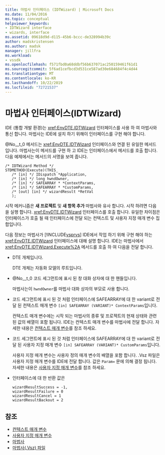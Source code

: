```yaml
---
title: 마법사 인터페이스 (IDTWizard) | Microsoft Docs
ms.date: 11/04/2016
ms.topic: conceptual
helpviewer_keywords:
- IDTWizard interface
- wizards, interface
ms.assetid: 09618d9d-d115-45b6-bccc-de328994b39c
author: madskristensen
ms.author: madsk
manager: jillfra
ms.workload:
- vssdk
ms.openlocfilehash: f571fbd0a68ddbf56b637071ac250159461f61d1
ms.sourcegitcommit: 5f6ad1cefbcd3d531ce587ad30e684684f4c4d44
ms.translationtype: MT
ms.contentlocale: ko-KR
ms.lasthandoff: 10/22/2019
ms.locfileid: "72721537"
---
```

# <a name="wizard-interface-idtwizard"></a>마법사 인터페이스(IDTWizard)
IDE (통합 개발 환경)는 <xref:EnvDTE.IDTWizard> 인터페이스를 사용 하 여 마법사와 통신 합니다. 마법사는 IDE에 설치 하기 위해이 인터페이스를 구현 해야 합니다.

 @No__t_0 메서드는 <xref:EnvDTE.IDTWizard> 인터페이스와 연결 된 유일한 메서드입니다. 마법사는이 메서드를 구현 하 고 IDE는 인터페이스에서 메서드를 호출 합니다. 다음 예제에서는 메서드의 서명을 보여 줍니다.

```
/* IDTWizard Method */
STDMETHOD(Execute)(THIS_
   /* [in] */ IDispatch *Application,
   /* [in] */ long hwndOwner,
   /* [in] */ SAFEARRAY * *ContextParams,
   /* [in] */ SAFEARRAY * *CustomParams,
   /* [out] [in] */ wizardResult *RetVal
   );
```

 시작 메커니즘은 **새 프로젝트** 및 **새 항목 추가** 마법사와 유사 합니다. 시작 하려면 다음을 실행 합니다. <xref:EnvDTE.IDTWizard> 인터페이스를 호출 합니다. 유일한 차이점은 인터페이스가 호출 될 때 인터페이스에 전달 되는 컨텍스트 및 사용자 지정 매개 변수 집합입니다.

 다음 정보는 마법사가 [!INCLUDE[vsprvs](../../code-quality/includes/vsprvs_md.md)] IDE에서 작업 하기 위해 구현 해야 하는 <xref:EnvDTE.IDTWizard> 인터페이스에 대해 설명 합니다. IDE는 마법사에서 <xref:EnvDTE.IDTWizard.Execute%2A> 메서드를 호출 하 여 다음을 전달 합니다.

- DTE 개체입니다.

     DTE 개체는 자동화 모델의 루트입니다.

- @No__t_0 코드 세그먼트에 표시 된 창 대화 상자에 대 한 핸들입니다.

     마법사는이 `hwndOwner`를 마법사 대화 상자의 부모로 사용 합니다.

- 코드 세그먼트에 표시 된 것 처럼 인터페이스에 SAFEARRAY에 대 한 variant로 전달 된 컨텍스트 매개 변수 `[in] SAFEARRAY (VARIANT)* ContextParams`입니다.

     컨텍스트 매개 변수에는 시작 되는 마법사의 종류 및 프로젝트의 현재 상태와 관련 된 값의 배열이 포함 됩니다. IDE는 컨텍스트 매개 변수를 마법사에 전달 합니다. 자세한 내용은 [컨텍스트 매개 변수](../../extensibility/internals/context-parameters.md)를 참조 하세요.

- 코드 세그먼트에 표시 된 것 처럼 인터페이스에 SAFEARRAY에 대 한 variant로 전달 된 사용자 지정 매개 변수 `[in] SAFEARRAY (VARIANT)* CustomParams`입니다.

     사용자 지정 매개 변수는 사용자 정의 매개 변수의 배열을 포함 합니다. .Vsz 파일은 사용자 지정 매개 변수를 IDE에 전달 합니다. 값은 `Param=` 문에 의해 결정 됩니다. 자세한 내용은 [사용자 지정 매개 변수](../../extensibility/internals/custom-parameters.md)를 참조 하세요.

- 인터페이스에 대 한 반환 값은

    ```
    wizardResultSuccess = -1,
    wizardResultFailure = 0
    wizardResultCancel = 1
    wizardResultBackout = 2
    ```

## <a name="see-also"></a>참조
- [컨텍스트 매개 변수](../../extensibility/internals/context-parameters.md)
- [사용자 지정 매개 변수](../../extensibility/internals/custom-parameters.md)
- [마법사](../../extensibility/internals/wizards.md)
- [마법사(.Vsz) 파일](../../extensibility/internals/wizard-dot-vsz-file.md)